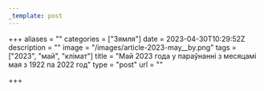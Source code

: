 ```yaml
---
_template: post
---
```




+++
aliases = ""
categories = ["Зямля"]
date = 2023-04-30T10:29:52Z
description = ""
image = "/images/article-2023-may__by.png"
tags = ["2023", "май", "клiмат"]
title = "Май 2023 года у параўнанні з месяцамi мая з 1922 па 2022 год"
type = "post"
url = ""

+++
